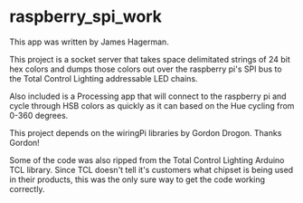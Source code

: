 raspberry_spi_work
==================

This app was written by James Hagerman.

This project is a socket server that takes space delimitated strings of 24 bit hex colors and 
dumps those colors out over the raspberry pi's SPI bus to the Total Control Lighting addressable 
LED chains.

Also included is a Processing app that will connect to the raspberry pi and cycle through HSB
colors as quickly as it can based on the Hue cycling from 0-360 degrees.

This project depends on the wiringPi libraries by Gordon Drogon. Thanks Gordon!

Some of the code was also ripped from the Total Control Lighting Arduino TCL library. Since TCL 
doesn't tell it's customers what chipset is being used in their products, this was the only sure
way to get the code working correctly.


